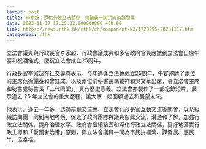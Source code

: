 ```yaml
---
layout: post
title: 李家超：深化行政立法關係　與議員一同拼經濟謀發展
date: 2023-11-17 17:25:32.000000000 +08:00
link: https://news.rthk.hk/rthk/ch/component/k2/1728295-20231117.htm
categories: rthk
---
```


立法會議員與行政長官李家超、行政會議成員和多名政府官員應邀到立法會出席午宴和祝酒儀式，慶祝立法會成立25周年。

行政長官李家超在社交專頁表示，今年適逢立法會成立25周年，午宴邀請了兩位前主席范徐麗泰和曾鈺成，以及兩位前秘書長馮載祥和吳文華出席，令立法會主席和秘書處秘書長「三代同堂」，具有歷史意義。立法會亦製作了一部紀錄短片，展示過去 25 年立法會的重大歷程，讓大家一起回顧過去和展望未來。

他表示，過去一年多，透過前廳交流會、立法會行政長官互動交流答問會，以及組織訪問團一同到內地考察，促進了政府團隊與議員彼此交流、溝通和了解，加強行政立法關係，提升治理水平。政府會繼續鞏固和深化行政立法關係，更好地落實行政主導和「愛國者治港」原則，與立法會議員一同為市民拼經濟、謀發展、惠民生、添幸福。
